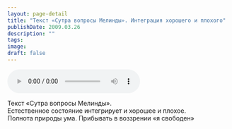 ```yaml
---
layout: page-detail
title: "Текст «Сутра вопросы Мелинды». Интеграция хорошего и плохого"
publishDate: 2009.03.26
description: ""
tags:
image:
draft: false
---
```


<audio title="2009.03.26 - Текст «Сутра вопросы Мелинды». Интеграция хорошего и плохого.mp3" src="/upload/iblock/08c/08ce8e5aa1ce24bab0604180b2110e78.mp3" controls=""></audio>

 Текст «Сутра вопросы Мелинды».  
 Естественное состояние интегрирует и хорошее и плохое.  
 Полнота природы ума. Прибывать в воззрении «я свободен»   

  
